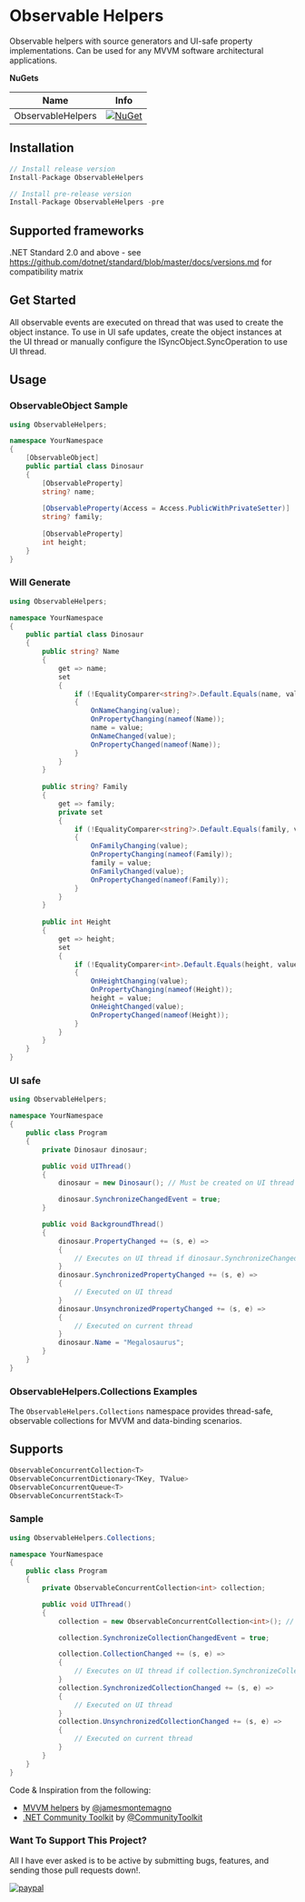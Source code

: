 # Observable Helpers

Observable helpers with source generators and UI-safe property implementations. Can be used for any MVVM software architectural applications.

**NuGets**

|Name|Info|
| ------------------- | :------------------: |
|ObservableHelpers|[![NuGet](https://buildstats.info/nuget/ObservableHelpers?includePreReleases=true)](https://www.nuget.org/packages/ObservableHelpers/)|

## Installation
```csharp
// Install release version
Install-Package ObservableHelpers

// Install pre-release version
Install-Package ObservableHelpers -pre
```

## Supported frameworks
.NET Standard 2.0 and above - see https://github.com/dotnet/standard/blob/master/docs/versions.md for compatibility matrix

## Get Started

All observable events are executed on thread that was used to create the object instance.
To use in UI safe updates, create the object instances at the UI thread or manually configure the ISyncObject.SyncOperation to use UI thread.

## Usage

### ObservableObject Sample
```csharp
using ObservableHelpers;

namespace YourNamespace
{
    [ObservableObject]
    public partial class Dinosaur
    {
        [ObservableProperty]
        string? name;
        
        [ObservableProperty(Access = Access.PublicWithPrivateSetter)]
        string? family;
        
        [ObservableProperty]
        int height;
    }
}
```
### Will Generate
```csharp
using ObservableHelpers;

namespace YourNamespace
{
    public partial class Dinosaur
    {
        public string? Name
        {
            get => name;
            set
            {
                if (!EqualityComparer<string?>.Default.Equals(name, value))
                {
                    OnNameChanging(value);
                    OnPropertyChanging(nameof(Name));
                    name = value;
                    OnNameChanged(value);
                    OnPropertyChanged(nameof(Name));
                }
            }
        }
        
        public string? Family
        {
            get => family;
            private set
            {
                if (!EqualityComparer<string?>.Default.Equals(family, value))
                {
                    OnFamilyChanging(value);
                    OnPropertyChanging(nameof(Family));
                    family = value;
                    OnFamilyChanged(value);
                    OnPropertyChanged(nameof(Family));
                }
            }
        }
        
        public int Height
        {
            get => height;
            set
            {
                if (!EqualityComparer<int>.Default.Equals(height, value))
                {
                    OnHeightChanging(value);
                    OnPropertyChanging(nameof(Height));
                    height = value;
                    OnHeightChanged(value);
                    OnPropertyChanged(nameof(Height));
                }
            }
        }
    }
}
```
### UI safe
```csharp
using ObservableHelpers;

namespace YourNamespace
{
    public class Program
    {
        private Dinosaur dinosaur;

        public void UIThread()
        {
            dinosaur = new Dinosaur(); // Must be created on UI thread to synchronize events

            dinosaur.SynchronizeChangedEvent = true;
        }

        public void BackgroundThread()
        {
            dinosaur.PropertyChanged += (s, e) =>
            {
                // Executes on UI thread if dinosaur.SynchronizeChangedEvent is true (default false)
            }
            dinosaur.SynchronizedPropertyChanged += (s, e) =>
            {
                // Executed on UI thread
            }
            dinosaur.UnsynchronizedPropertyChanged += (s, e) =>
            {
                // Executed on current thread
            }
            dinosaur.Name = "Megalosaurus";
        }
    }
}
```
### ObservableHelpers.Collections Examples

The `ObservableHelpers.Collections` namespace provides thread-safe, observable collections for MVVM and data-binding scenarios.

## Supports
```csharp
ObservableConcurrentCollection<T>
ObservableConcurrentDictionary<TKey, TValue>
ObservableConcurrentQueue<T>
ObservableConcurrentStack<T>
```

### Sample
```csharp
using ObservableHelpers.Collections;

namespace YourNamespace
{
    public class Program
    {
        private ObservableConcurrentCollection<int> collection;

        public void UIThread()
        {
            collection = new ObservableConcurrentCollection<int>(); // Must be created on UI thread to synchronize events

            collection.SynchronizeCollectionChangedEvent = true;

            collection.CollectionChanged += (s, e) =>
            {
                // Executes on UI thread if collection.SynchronizeCollectionChangedEvent is true (default false)
            }
            collection.SynchronizedCollectionChanged += (s, e) =>
            {
                // Executed on UI thread
            }
            collection.UnsynchronizedCollectionChanged += (s, e) =>
            {
                // Executed on current thread
            }
        }
    }
}
```

Code & Inspiration from the following:
* [MVVM helpers](https://github.com/jamesmontemagno/mvvm-helpers) by [@jamesmontemagno](https://github.com/jamesmontemagno)
* [.NET Community Toolkit](https://github.com/CommunityToolkit/dotnet) by [@CommunityToolkit](https://github.com/CommunityToolkit)


### Want To Support This Project?
All I have ever asked is to be active by submitting bugs, features, and sending those pull requests down!.

[![paypal](https://www.paypalobjects.com/en_US/i/btn/btn_donateCC_LG.gif)](https://ko-fi.com/kiryuumaru)
